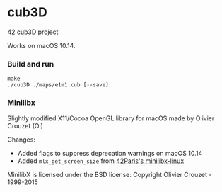 # cub3D
42 cub3D project

Works on macOS 10.14.

### Build and run
```
make
./cub3D ./maps/e1m1.cub [--save]
```

### Minilibx
Slightly modified X11/Cocoa OpenGL library for macOS made by Olivier Crouzet (Ol)

Changes:
- Added flags to suppress deprecation warnings on macOS 10.14
- Added ```mlx_get_screen_size``` from [42Paris's minilibx-linux](https://github.com/42Paris/minilibx-linux)

MinilibX is licensed under the BSD license: Copyright Olivier Crouzet - 1999-2015
